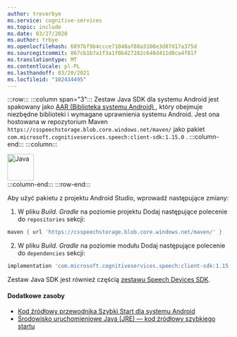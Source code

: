 ```yaml
---
author: trevorbye
ms.service: cognitive-services
ms.topic: include
ms.date: 03/27/2020
ms.author: trbye
ms.openlocfilehash: 6897bf9b4ccce71048af88a3108e3d87d17a375d
ms.sourcegitcommit: 867cb1b7a1f3a1f0b427282c648d411d0ca4f81f
ms.translationtype: MT
ms.contentlocale: pl-PL
ms.lasthandoff: 03/20/2021
ms.locfileid: "102434495"
---
```

:::row:::
    :::column span="3":::
        Zestaw Java SDK dla systemu Android jest spakowany jako <a href="https://developer.android.com/studio/projects/android-library" target="_blank">AAR (Biblioteka systemu Android) </a>, który obejmuje niezbędne biblioteki i wymagane uprawnienia systemu Android. Jest ona hostowana w repozytorium Maven `https://csspeechstorage.blob.core.windows.net/maven/` jako pakiet `com.microsoft.cognitiveservices.speech:client-sdk:1.15.0` .
    :::column-end:::
    :::column:::
        <br>
        <div class="icon is-large">
            <img alt="Java" src="https://docs.microsoft.com/media/logos/logo_java.svg" width="60px">
        </div>
    :::column-end:::
:::row-end:::

Aby użyć pakietu z projektu Android Studio, wprowadź następujące zmiany:

1. W pliku *Build. Gradle* na poziomie projektu Dodaj następujące polecenie do `repositories` sekcji:
  ```gradle
  maven { url 'https://csspeechstorage.blob.core.windows.net/maven/' }
  ```

2. W pliku *Build. Gradle* na poziomie modułu Dodaj następujące polecenie do `dependencies` sekcji:
  ```gradle
  implementation 'com.microsoft.cognitiveservices.speech:client-sdk:1.15.0'
  ```

Zestaw Java SDK jest również częścią [zestawu Speech Devices SDK](../speech-devices-sdk.md).

#### <a name="additional-resources"></a>Dodatkowe zasoby

- <a href="https://github.com/Azure-Samples/cognitive-services-speech-sdk/tree/master/quickstart/java/android" target="_blank">Kod źródłowy przewodnika Szybki Start dla systemu Android </a>
- <a href="https://github.com/Azure-Samples/cognitive-services-speech-sdk/tree/master/quickstart/java/jre" target="_blank">Środowisko uruchomieniowe Java (JRE) — kod źródłowy szybkiego startu </a>
